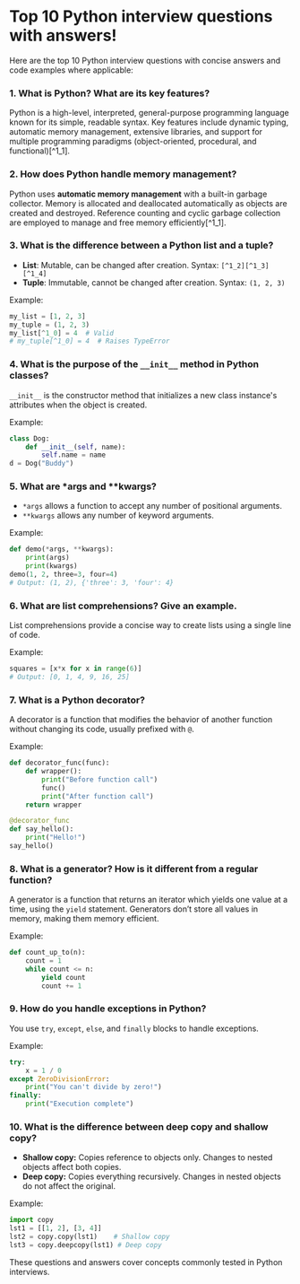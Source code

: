 
# Top 10 Python interview questions with answers!

Here are the top 10 Python interview questions with concise answers and code examples where applicable:

### 1. What is Python? What are its key features?

Python is a high-level, interpreted, general-purpose programming language known for its simple, readable syntax. Key features include dynamic typing, automatic memory management, extensive libraries, and support for multiple programming paradigms (object-oriented, procedural, and functional)[^1_1].

### 2. How does Python handle memory management?

Python uses **automatic memory management** with a built-in garbage collector. Memory is allocated and deallocated automatically as objects are created and destroyed. Reference counting and cyclic garbage collection are employed to manage and free memory efficiently[^1_1].

### 3. What is the difference between a Python list and a tuple?

- **List**: Mutable, can be changed after creation. Syntax: `[^1_2][^1_3][^1_4]`
- **Tuple**: Immutable, cannot be changed after creation. Syntax: `(1, 2, 3)`

Example:

```python
my_list = [1, 2, 3]
my_tuple = (1, 2, 3)
my_list[^1_0] = 4  # Valid
# my_tuple[^1_0] = 4  # Raises TypeError
```


### 4. What is the purpose of the `__init__` method in Python classes?

`__init__` is the constructor method that initializes a new class instance's attributes when the object is created.

Example:

```python
class Dog:
    def __init__(self, name):
        self.name = name
d = Dog("Buddy")
```


### 5. What are *args and **kwargs?

- `*args` allows a function to accept any number of positional arguments.
- `**kwargs` allows any number of keyword arguments.

Example:

```python
def demo(*args, **kwargs):
    print(args)
    print(kwargs)
demo(1, 2, three=3, four=4)
# Output: (1, 2), {'three': 3, 'four': 4}
```


### 6. What are list comprehensions? Give an example.

List comprehensions provide a concise way to create lists using a single line of code.

Example:

```python
squares = [x*x for x in range(6)]
# Output: [0, 1, 4, 9, 16, 25]
```


### 7. What is a Python decorator?

A decorator is a function that modifies the behavior of another function without changing its code, usually prefixed with `@`.

Example:

```python
def decorator_func(func):
    def wrapper():
        print("Before function call")
        func()
        print("After function call")
    return wrapper

@decorator_func
def say_hello():
    print("Hello!")
say_hello()
```


### 8. What is a generator? How is it different from a regular function?

A generator is a function that returns an iterator which yields one value at a time, using the `yield` statement. Generators don’t store all values in memory, making them memory efficient.

Example:

```python
def count_up_to(n):
    count = 1
    while count <= n:
        yield count
        count += 1
```


### 9. How do you handle exceptions in Python?

You use `try`, `except`, `else`, and `finally` blocks to handle exceptions.

Example:

```python
try:
    x = 1 / 0
except ZeroDivisionError:
    print("You can't divide by zero!")
finally:
    print("Execution complete")
```


### 10. What is the difference between deep copy and shallow copy?

- **Shallow copy:** Copies reference to objects only. Changes to nested objects affect both copies.
- **Deep copy:** Copies everything recursively. Changes in nested objects do not affect the original.

Example:

```python
import copy
lst1 = [[1, 2], [3, 4]]
lst2 = copy.copy(lst1)    # Shallow copy
lst3 = copy.deepcopy(lst1) # Deep copy
```

These questions and answers cover concepts commonly tested in Python interviews.
